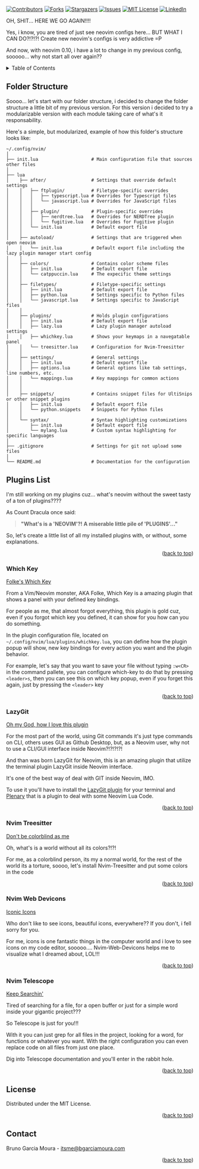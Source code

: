 <a name="readme-top"></a>

[![Contributors][contributors-shield]][contributors-url]
[![Forks][forks-shield]][forks-url]
[![Stargazers][stars-shield]][stars-url]
[![Issues][issues-shield]][issues-url]
[![MIT License][license-shield]][license-url]
[![LinkedIn][linkedin-shield]][linkedin-url]

OH, SHIT... HERE WE GO AGAIN!!!!

Yes, i know, you are tired of just see neovim configs here... BUT WHAT I CAN DO?!?!?! Create new neovim's configs is very addictive =P

And now, with neovim 0.10, i have a lot to change in my previous config, sooooo... why not start all over again??

<details>
  <summary>Table of Contents</summary>
  <ol>
    <li>
      <a href="#folder-structure">Folder Structure</a>
    </li> 
    <li>
      <a href="#plugins-list">Plugins List</a>
      <ul>
        <li>
            <a href="#which-key">Which Key</a>
        </li>
        <li>
            <a href="#lazygit">LazyGit</a>
        </li>
        <li>
            <a href="#nvim-treesitter">Nvim Treesitter</a>
        </li>
        <li>
            <a href="#nvim-web-devicons">Nvim Web Devicons</a>
        </li>
        <li>
            <a href="#nvim-telescope">Nvim Telescope</a>
        </li>
      </ul>
    </li>
    <li><a href="#contributing">Contributing</a></li>
    <li><a href="#license">License</a></li>
    <li><a href="#contact">Contact</a></li>
  </ol>
</details>


## Folder Structure

Soooo... let's start with our folder structure, i decided to change the folder structure a little bit of my previous version. For this version i decided to try a modularizable version with each module taking care of what's it responsability.

Here's a simple, but modularized, example of how this folder's structure looks like:

```
~/.config/nvim/
│
├── init.lua                    # Main configuration file that sources other files
│
├── lua
│    ├── after/                 # Settings that override default settings
│    │   ├── ftplugin/          # Filetype-specific overrides
│    │   │   ├── typescript.lua # Overrides for Typescript files
│    │   │   └── javascript.lua # Overrides for JavaScript files
│    │   │
│    │   ├── plugin/            # Plugin-specific overrides
│    │   │   ├── nerdtree.lua   # Overrides for NERDTree plugin
│    │   │   └── fugitive.lua   # Overrides for Fugitive plugin
│    │   └── init.lua           # Default export file
│    │ 
│    ├── autoload/              # Settings that are triggered when open neovim
│    │   └── init.lua           # Default export file including the lazy plugin manager start config
│    │ 
│    ├── colors/                # Contains color scheme files    
│    │   ├── init.lua           # Default export file
│    │   └── catppuccin.lua     # The expecific theme settings
│    │     
│    ├── filetypes/             # Filetype-specific settings
│    │   ├── init.lua           # Default export file
│    │   ├── python.lua         # Settings specific to Python files
│    │   └── javascript.lua     # Settings specific to JavaScript files
│    │  
│    ├── plugins/               # Holds plugin configurations
│    │   ├── init.lua           # Default export file
│    │   ├── lazy.lua           # Lazy plugin manager autoload settings
│    │   ├── whichkey.lua       # Shows your keymaps in a navegatable panel
│    │   └── treesitter.lua     # Configuration for Nvim-Treesitter
│    │ 
│    ├── settings/              # General settings
│    │   ├── init.lua           # Default export file
│    │   ├── options.lua        # General options like tab settings, line numbers, etc.
│    │   └── mappings.lua       # Key mappings for common actions
│    │ 
│    │
│    ├── snippets/              # Contains snippet files for UltiSnips or other snippet plugins
│    │   ├── init.lua           # Default export file
│    │   └── python.snippets    # Snippets for Python files
│    │
│    └── syntax/                # Syntax highlighting customizations
│        ├── init.lua           # Default export file
│        └── mylang.lua         # Custom syntax highlighting for specific languages
│ 
├── .gitignore                  # Settings for git not upload some files
│ 
└── README.md                   # Documentation for the configuration
```

## Plugins List

I'm still working on my plugins cuz... what's neovim without the sweet tasty of a ton of plugins????

As Count Dracula once said:
> **"What's is a 'NEOVIM'?! A miserable little pile of 'PLUGINS'..."**

So, let's create a little list of all my installed plugins with, or without, some explanations.

<p align="right">(<a href="#readme-top">back to top</a>)</p>

### Which Key

[Folke's Which Key](https://github.com/folke/which-key.nvim)

From a Vim/Neovim monster, AKA Folke, Which Key is a amazing plugin that shows a panel with your defined key bindings.

For people as me, that almost forgot everything, this plugin is gold cuz, even if you forgot which key you defined, it can show for you how can you do something.

In the plugin configuration file, located on ```~/.config/nvim/lua/plugins/whichkey.lua```, you can define how the plugin popup will show, new key bindings for every action you want and the plugin behavior.

For example, let's say that you want to save your file without typing ```:w<CR>``` in the command pallete, you can configure which-key to do that by pressing ```<leader>s```, then you can see this on which key popup, even if you forget this again, just by pressing the ```<leader>``` key

<p align="right">(<a href="#readme-top">back to top</a>)</p>

### LazyGit

[Oh my God, how I love this plugin](https://github.com/kdheepak/lazygit.nvim)

For the most part of the world, using Git commands it's just type commands on CLI, others uses GUI as Github Desktop, but, as a Neovim user, why not to use a CLI/GUI interface inside Neovim?!?!?!?!

And than was born LazyGit for Neovim, this is an amazing plugin that utilize the terminal plugin LazyGit inside Neovim interface.

It's one of the best way of deal with GIT inside Neovim, IMO.

To use it you'll have to install the [LazyGit plugin](https://github.com/jesseduffield/lazygit) for your terminal and [Plenary](https://github.com/nvim-lua/plenary.nvim) that is a plugin to deal with some Neovim Lua Code.

<p align="right">(<a href="#readme-top">back to top</a>)</p>

### Nvim Treesitter

[Don't be colorblind as me](https://github.com/nvim-treesitter/nvim-treesitter)

Oh, what's is a world without all its colors?!?!

For me, as a colorblind person, its my a normal world, for the rest of the world its a torture, soooo, let's install Nvim-Treesitter and put some colors in the code

<p align="right">(<a href="#readme-top">back to top</a>)</p>

### Nvim Web Devicons

[Iconic Icons](https://github.com/nvim-tree/nvim-web-devicons)

Who don't like to see icons, beautiful icons, everywhere?? If you don't, i fell sorry for you.

For me, icons is one fantastic things in the computer world and i love to see icons on my code editor, sooooo.... Nvim-Web-Devicons helps me to visualize what I dreamed about, LOL!!!

<p align="right">(<a href="#readme-top">back to top</a>)</p>

### Nvim Telescope

[Keep Searchin'](https://github.com/nvim-telescope/telescope.nvim)

Tired of searching for a file, for a open buffer or just for a simple word inside your gigantic project???

So Telescope is just for you!!!

With it you can just grep for all files in the project, looking for a word, for functions or whatever you want. With the right configuration you can even replace code on all files from just one place.

Dig into Telescope documentation and you'll enter in the rabbit hole.

<p align="right">(<a href="#readme-top">back to top</a>)</p>

## License

Distributed under the MIT License.

<p align="right">(<a href="#readme-top">back to top</a>)</p>

## Contact

Bruno Garcia Moura - itsme@bgarciamoura.com


<p align="right">(<a href="#readme-top">back to top</a>)</p>


[contributors-shield]: https://img.shields.io/github/contributors/bgarciamoura/neovim-0.10-config.svg?style=for-the-badge
[contributors-url]: https://github.com/bgarciamoura/neovim-0.10-config/graphs/contributors
[forks-shield]: https://img.shields.io/github/forks/bgarciamoura/neovim-0.10-config.svg?style=for-the-badge
[forks-url]: https://github.com/bgarciamoura/neovim-0.10-config/network/members
[stars-shield]: https://img.shields.io/github/stars/bgarciamoura/neovim-0.10-config.svg?style=for-the-badge
[stars-url]: https://github.com/bgarciamoura/neovim-0.10-config/stargazers
[issues-shield]: https://img.shields.io/github/issues/bgarciamoura/neovim-0.10-config.svg?style=for-the-badge
[issues-url]: https://github.com/bgarciamoura/neovim-0.10-config/issues
[license-shield]: https://img.shields.io/github/license/bgarciamoura/neovim-0.10-config.svg?style=for-the-badge
[license-url]: https://github.com/bgarciamoura/neovim-0.10-config/blob/master/LICENSE.txt
[linkedin-shield]: https://img.shields.io/badge/-LinkedIn-black.svg?style=for-the-badge&logo=linkedin&colorB=555
[linkedin-url]: https://linkedin.com/in/bgarciamoura
